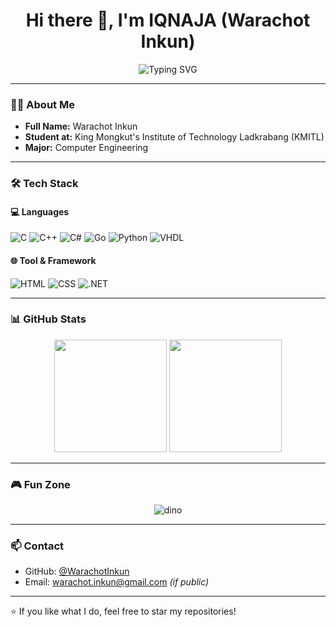 <h1 align="center">Hi there 👋, I'm IQNAJA (Warachot Inkun)</h1>

<p align="center">
  <img src="https://readme-typing-svg.demolab.com?font=Fira+Code&pause=1000&center=true&vCenter=true&width=435&lines=Computer+Engineering+Student+%F0%9F%A7%91%E2%80%8D%F0%9F%92%BB;GoLang+%7C+.NET+%7C+Python+%7C+C%2B%2B" alt="Typing SVG" />
</p>

---

### 👨‍💻 About Me

- **Full Name:** Warachot Inkun  
- **Student at:** King Mongkut's Institute of Technology Ladkrabang (KMITL)  
- **Major:** Computer Engineering  


---

### 🛠️ Tech Stack

#### 💻 Languages

![C](https://img.shields.io/badge/-C-00599C?style=for-the-badge&logo=c&logoColor=white)
![C++](https://img.shields.io/badge/-C++-00599C?style=for-the-badge&logo=c%2b%2b&logoColor=white)
![C#](https://img.shields.io/badge/-C%23-239120?style=for-the-badge&logo=c-sharp&logoColor=white)
![Go](https://img.shields.io/badge/-Go-00ADD8?style=for-the-badge&logo=go&logoColor=white)
![Python](https://img.shields.io/badge/-Python-3776AB?style=for-the-badge&logo=python&logoColor=white)
![VHDL](https://img.shields.io/badge/-VHDL-652C8F?style=for-the-badge&logo=verilog&logoColor=white)

#### 🌐 Tool & Framework

![HTML](https://img.shields.io/badge/-HTML5-E34F26?style=for-the-badge&logo=html5&logoColor=white)
![CSS](https://img.shields.io/badge/-CSS3-1572B6?style=for-the-badge&logo=css3&logoColor=white)
![.NET](https://img.shields.io/badge/-.NET-512BD4?style=for-the-badge&logo=dotnet&logoColor=white)

---

### 📊 GitHub Stats

<p align="center">
  <img height="180em" src="https://github-readme-stats.vercel.app/api?username=WarachotInkun&show_icons=true&theme=tokyonight" />
  <img height="180em" src="https://github-readme-stats.vercel.app/api/top-langs/?username=WarachotInkun&layout=compact&theme=tokyonight" />
</p>

---

### 🎮 Fun Zone

<p align="center">
  <img src="https://github.com/saadeghi/saadeghi/blob/master/dino.gif" alt="dino" />
</p>

---

### 📫 Contact

- GitHub: [@WarachotInkun](https://github.com/WarachotInkun)
- Email: warachot.inkun@gmail.com *(if public)*

---

⭐️ If you like what I do, feel free to star my repositories!

